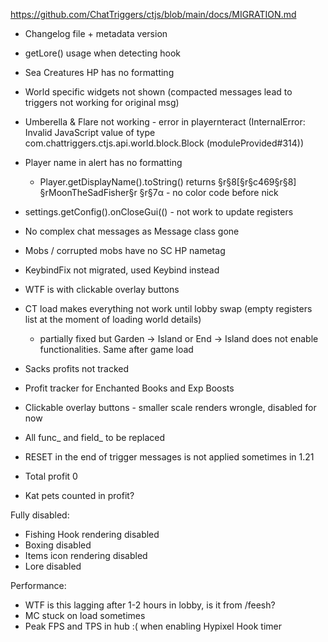 https://github.com/ChatTriggers/ctjs/blob/main/docs/MIGRATION.md

- Changelog file + metadata version
- getLore() usage when detecting hook
- Sea Creatures HP has no formatting
- World specific widgets not shown (compacted messages lead to triggers not working for original msg)
- Umberella & Flare not working - error in playernteract (InternalError: Invalid JavaScript value of type com.chattriggers.ctjs.api.world.block.Block (moduleProvided#314))
- Player name in alert has no formatting
  -  Player.getDisplayName().toString() returns §r§8[§r§c469§r§8] §rMoonTheSadFisher§r §r§7α - no color code before nick
- settings.getConfig().onCloseGui(() - not work to update registers

- No complex chat messages as Message class gone
- Mobs / corrupted mobs have no SC HP nametag
- KeybindFix not migrated, used Keybind instead
- WTF is with clickable overlay buttons
- CT load makes everything not work until lobby swap (empty registers list at the moment of loading world details)
  - partially fixed but Garden -> Island or End -> Island does not enable functionalities. Same after game load
- Sacks profits not tracked
- Profit tracker for Enchanted Books and Exp Boosts
- Clickable overlay buttons  - smaller scale renders wrongle, disabled for now
- All func_ and field_ to be replaced
- RESET in the end of trigger messages is not applied sometimes in 1.21
- Total profit 0
- Kat pets counted in profit?

Fully disabled:
- Fishing Hook rendering disabled
- Boxing disabled
- Items icon rendering disabled
- Lore disabled

Performance:
- WTF is this lagging after 1-2 hours in lobby, is it from /feesh?
- MC stuck on load sometimes
- Peak FPS and TPS in hub :( when enabling Hypixel Hook timer

